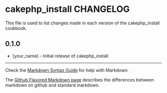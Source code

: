 cakephp_install CHANGELOG
=========================

This file is used to list changes made in each version of the cakephp_install cookbook.

0.1.0
-----
- [your_name] - Initial release of cakephp_install

- - -
Check the [Markdown Syntax Guide](http://daringfireball.net/projects/markdown/syntax) for help with Markdown.

The [Github Flavored Markdown page](http://github.github.com/github-flavored-markdown/) describes the differences between markdown on github and standard markdown.
